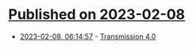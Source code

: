 # [Published on 2023-02-08](index.md)

* [2023-02-08, 06:14:57](https://news.ycombinator.com/item?id=34704764) - [Transmission 4.0](https://transmissionbt.com)
